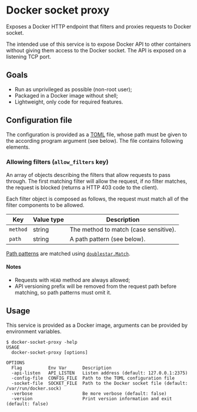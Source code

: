 # Docker socket proxy

Exposes a Docker HTTP endpoint that filters and proxies requests to Docker socket.

The intended use of this service is to expose Docker API to other containers without giving them access to the Docker socket. The API is exposed on a listening TCP port.

## Goals

* Run as unprivileged as possible (non-root user);
* Packaged in a Docker image without shell;
* Lightweight, only code for required features.

## Configuration file

The configuration is provided as a [TOML](https://toml.io) file, whose path must be given to the according program argument (see below). The file contains following elements.

### Allowing filters (`allow_filters` key)

An array of objects describing the filters that allow requests to pass through. The first matching filter will allow the request, if no filter matches, the request is blocked (returns a HTTP 403 code to the client).

Each filter object is composed as follows, the request must match all of the filter components to be allowed.

| Key      | Value type | Description                           |
| -------- | ---------- | ------------------------------------- |
| `method` | string     | The method to match (case sensitive). |
| `path`   | string     | A path pattern (see below).           |

[Path patterns][patterns] are matched using [`doublestar.Match`][doublestar-match].

#### Notes

* Requests with `HEAD` method are always allowed;
* API versioning prefix will be removed from the request path before matching, so path patterns must omit it.

[doublestar-match]: https://pkg.go.dev/github.com/bmatcuk/doublestar/v4#Match
[patterns]: https://github.com/bmatcuk/doublestar#patterns

## Usage

This service is provided as a Docker image, arguments can be provided by environment variables.

```ShellSession
$ docker-socket-proxy -help
USAGE
  docker-socket-proxy [options]

OPTIONS
  Flag          Env Var      Description
  -api-listen   API_LISTEN   Listen address (default: 127.0.0.1:2375)
  -config-file  CONFIG_FILE  Path to the TOML configuration file
  -socket-file  SOCKET_FILE  Path to the Docker socket file (default: /var/run/docker.sock)
  -verbose                   Be more verbose (default: false)
  -version                   Print version information and exit (default: false)
```
